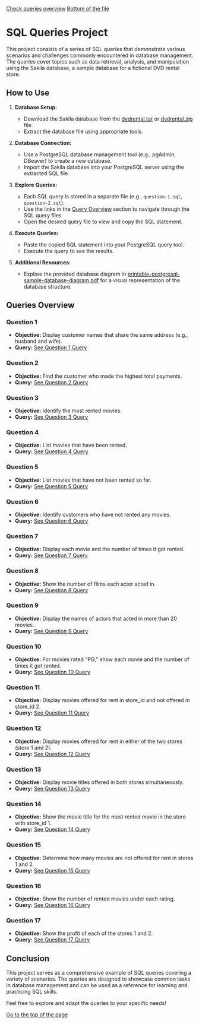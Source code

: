 [Check queries overview](#Queries-Overview)      [Bottom of the file](#Conclusion)

# SQL Queries Project
This project consists of a series of SQL queries that demonstrate various scenarios and challenges commonly encountered in database management. The queries cover topics such as data retrieval, analysis, and manipulation using the Sakila database, a sample database for a fictional DVD rental store.

## How to Use

1. **Database Setup:**
    - Download the Sakila database from the [dvdrental.tar](./dvdrental.tar) or [dvdrental.zip](./dvdrental.zip) file.
    - Extract the database file using appropriate tools.

2. **Database Connection:**
    - Use a PostgreSQL database management tool (e.g., pgAdmin, DBeaver) to create a new database.
    - Import the Sakila database into your PostgreSQL server using the extracted SQL file.

3. **Explore Queries:**
    - Each SQL query is stored in a separate file (e.g., `question-1.sql`, `question-2.sql`).
    - Use the links in the [Query Overview](#Queries-Overview) section to navigate through the SQL query files
    - Open the desired query file to view and copy the SQL statement.

4. **Execute Queries:**
    - Paste the copied SQL statement into your PostgreSQL query tool.
    - Execute the query to see the results.

5. **Additional Resources:**
    - Explore the provided database diagram in [printable-postgresql-sample-database-diagram.pdf](./printable-postgresql-sample-database-diagram.pdf) for a visual representation of the database structure.


## Queries Overview

### Question 1

- **Objective:** Display customer names that share the same address (e.g., husband and wife).
- **Query:** [See Question 1 Query](Queries/question-1.sql)

### Question 2

- **Objective:** Find the customer who made the highest total payments.
- **Query:** [See Question 2 Query](Queries/question-2.sql)

### Question 3

- **Objective:** Identify the most rented movies.
- **Query:** [See Question 3 Query](Queries/question-3.sql)

### Question 4

- **Objective:** List movies that have been rented.
- **Query:** [See Question 4 Query](Queries/question-4.sql)

### Question 5

- **Objective:** List movies that have not been rented so far.
- **Query:** [See Question 5 Query](Queries/question-5.sql)

### Question 6

- **Objective:** Identify customers who have not rented any movies.
- **Query:** [See Question 6 Query](Queries/question-6.sql)

### Question 7

- **Objective:** Display each movie and the number of times it got rented.
- **Query:** [See Question 7 Query](Queries/question-7.sql)

### Question 8

- **Objective:** Show the number of films each actor acted in.
- **Query:** [See Question 8 Query](Queries/question-8.sql)

### Question 9

- **Objective:** Display the names of actors that acted in more than 20 movies.
- **Query:** [See Question 9 Query](Queries/question-9.sql)

### Question 10

- **Objective:** For movies rated "PG," show each movie and the number of times it got rented.
- **Query:** [See Question 10 Query](Queries/question-10.sql)

### Question 11

- **Objective:** Display movies offered for rent in store_id and not offered in store_id 2.
- **Query:** [See Question 11 Query](Queries/question-11.sql)

### Question 12

- **Objective:** Display movies offered for rent in either of the two stores (store 1 and 2).
- **Query:** [See Question 12 Query](Queries/question-12.sql)

### Question 13

- **Objective:** Display movie titles offered in both stores simultaneously.
- **Query:** [See Question 13 Query](Queries/question-13.sql)

### Question 14

- **Objective:** Show the movie title for the most rented movie in the store with store_id 1.
- **Query:** [See Question 14 Query](Queries/question-14.sql)

### Question 15

- **Objective:** Determine how many movies are not offered for rent in stores 1 and 2.
- **Query:** [See Question 15 Query](Queries/question-15.sql)

### Question 16

- **Objective:** Show the number of rented movies under each rating.
- **Query:** [See Question 16 Query](Queries/question-16.sql)

### Question 17

- **Objective:** Show the profit of each of the stores 1 and 2.
- **Query:** [See Question 17 Query](Queries/question-17.sql)

## Conclusion

This project serves as a comprehensive example of SQL queries covering a variety of scenarios. The queries are designed to showcase common tasks in database management and can be used as a reference for learning and practicing SQL skills.

Feel free to explore and adapt the queries to your specific needs!

[Go to the top of the page](#SQL-Queries-Project)
